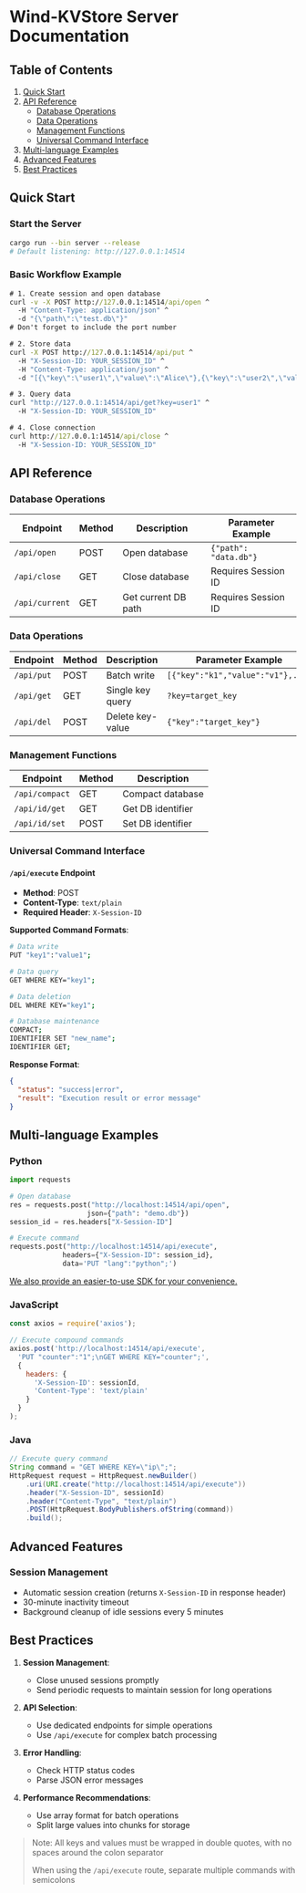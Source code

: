 # Wind-KVStore Server Documentation

## Table of Contents
1. [Quick Start](#quick-start)
2. [API Reference](#api-reference)
    - [Database Operations](#database-operations)
    - [Data Operations](#data-operations)
    - [Management Functions](#management-functions)
    - [Universal Command Interface](#universal-command-interface)
3. [Multi-language Examples](#multi-language-examples)
4. [Advanced Features](#advanced-features)
5. [Best Practices](#best-practices)

## Quick Start

### Start the Server
```bash
cargo run --bin server --release
# Default listening: http://127.0.0.1:14514
```

### Basic Workflow Example
```cmd
# 1. Create session and open database
curl -v -X POST http://127.0.0.1:14514/api/open ^
  -H "Content-Type: application/json" ^
  -d "{\"path\":\"test.db\"}"
# Don't forget to include the port number

# 2. Store data
curl -X POST http://127.0.0.1:14514/api/put ^
  -H "X-Session-ID: YOUR_SESSION_ID" ^
  -H "Content-Type: application/json" ^
  -d "[{\"key\":\"user1\",\"value\":\"Alice\"},{\"key\":\"user2\",\"value\":\"Bob\"}]"

# 3. Query data
curl "http://127.0.0.1:14514/api/get?key=user1" ^
  -H "X-Session-ID: YOUR_SESSION_ID"

# 4. Close connection
curl http://127.0.0.1:14514/api/close ^
  -H "X-Session-ID: YOUR_SESSION_ID"
```

## API Reference

### Database Operations

| Endpoint         | Method | Description      | Parameter Example          |
|------------------|--------|------------------|----------------------------|
| `/api/open`      | POST   | Open database    | `{"path": "data.db"}`      |
| `/api/close`     | GET    | Close database   | Requires Session ID        |
| `/api/current`   | GET    | Get current DB path | Requires Session ID     |

### Data Operations

| Endpoint     | Method | Description    | Parameter Example                    |
|--------------|--------|----------------|--------------------------------------|
| `/api/put`   | POST   | Batch write    | `[{"key":"k1","value":"v1"},...]`    |
| `/api/get`   | GET    | Single key query | `?key=target_key`                  |
| `/api/del`   | POST   | Delete key-value | `{"key":"target_key"}`            |

### Management Functions

| Endpoint         | Method | Description       | 
|------------------|--------|-------------------|
| `/api/compact`   | GET    | Compact database  |
| `/api/id/get`    | GET    | Get DB identifier |
| `/api/id/set`    | POST   | Set DB identifier |

### Universal Command Interface

#### `/api/execute` Endpoint
- **Method**: POST
- **Content-Type**: `text/plain`
- **Required Header**: `X-Session-ID`

**Supported Command Formats**:
```bash
# Data write
PUT "key1":"value1";

# Data query
GET WHERE KEY="key1";

# Data deletion
DEL WHERE KEY="key1";

# Database maintenance
COMPACT;
IDENTIFIER SET "new_name";
IDENTIFIER GET;
```

**Response Format**:
```json
{
  "status": "success|error",
  "result": "Execution result or error message"
}
```

## Multi-language Examples

### Python
```python
import requests

# Open database
res = requests.post("http://localhost:14514/api/open", 
                   json={"path": "demo.db"})
session_id = res.headers["X-Session-ID"]

# Execute command
requests.post("http://localhost:14514/api/execute",
             headers={"X-Session-ID": session_id},
             data='PUT "lang":"python";')
```
[We also provide an easier-to-use SDK for your convenience.](https://github.com/StarWindv/Wind-KVStore/tree/main/sdk/python)

### JavaScript
```javascript
const axios = require('axios');

// Execute compound commands
axios.post('http://localhost:14514/api/execute',
  'PUT "counter":"1";\nGET WHERE KEY="counter";',
  {
    headers: {
      'X-Session-ID': sessionId,
      'Content-Type': 'text/plain'
    }
  }
);
```

### Java
```java
// Execute query command
String command = "GET WHERE KEY=\"ip\";";
HttpRequest request = HttpRequest.newBuilder()
    .uri(URI.create("http://localhost:14514/api/execute"))
    .header("X-Session-ID", sessionId)
    .header("Content-Type", "text/plain")
    .POST(HttpRequest.BodyPublishers.ofString(command))
    .build();
```

## Advanced Features

### Session Management
- Automatic session creation (returns `X-Session-ID` in response header)
- 30-minute inactivity timeout
- Background cleanup of idle sessions every 5 minutes

## Best Practices

1. **Session Management**:
    - Close unused sessions promptly
    - Send periodic requests to maintain session for long operations

2. **API Selection**:
    - Use dedicated endpoints for simple operations
    - Use `/api/execute` for complex batch processing

3. **Error Handling**:
    - Check HTTP status codes
    - Parse JSON error messages

4. **Performance Recommendations**:
    - Use array format for batch operations
    - Split large values into chunks for storage

> Note: All keys and values must be wrapped in double quotes, with no spaces around the colon separator
>
> When using the `/api/execute` route, separate multiple commands with semicolons
